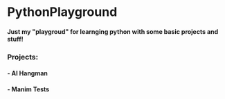 # PythonPlayground
#### Just my "playgroud" for learnging python with some basic projects and stuff!

### Projects:
#### - AI Hangman
#### - Manim Tests
